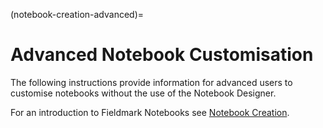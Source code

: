 (notebook-creation-advanced)=
# Advanced Notebook Customisation

The following instructions provide information for advanced users to customise notebooks without the use of the Notebook Designer.

For an introduction to Fieldmark Notebooks see [Notebook Creation](intermediate/notebook-creation).
